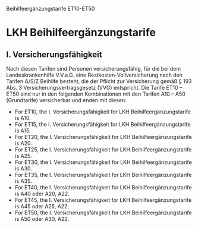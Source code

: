 Beihilfeergänzungstarife ET10-ET50
# LKH Beihilfeergänzungstarife
## I. Versicherungsfähigkeit

Nach diesen Tarifen sind Personen versicherungsfähig, für die bei dem Landeskrankenhilfe V.V.a.G. eine Restkosten-Vollversicherung nach den Tarifen A/S/Z Beihilfe besteht, die der Pflicht zur Versicherung gemäß § 193 Abs. 3 Versicherungsvertragsgesetz (VVG) entspricht. Die Tarife ET10 – ET50 sind nur in den folgenden Kombinationen mit den Tarifen A10 – A50 (Grundtarife) versicherbar und enden mit diesen:

- For ET10, the I. Versicherungsfähigkeit for LKH Beihilfeergänzungstarife is A10.
- For ET15, the I. Versicherungsfähigkeit for LKH Beihilfeergänzungstarife is A15.
- For ET20, the I. Versicherungsfähigkeit for LKH Beihilfeergänzungstarife is A20.
- For ET25, the I. Versicherungsfähigkeit for LKH Beihilfeergänzungstarife is A25.
- For ET30, the I. Versicherungsfähigkeit for LKH Beihilfeergänzungstarife is A30.
- For ET35, the I. Versicherungsfähigkeit for LKH Beihilfeergänzungstarife is A35.
- For ET40, the I. Versicherungsfähigkeit for LKH Beihilfeergänzungstarife is A40 oder A20, A22.
- For ET45, the I. Versicherungsfähigkeit for LKH Beihilfeergänzungstarife is A45 oder A25, A22.
- For ET50, the I. Versicherungsfähigkeit for LKH Beihilfeergänzungstarife is A50 oder A30, A22.
